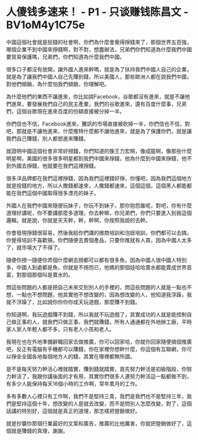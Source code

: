 # 人傻钱多速来！ - P1 - 只谈赚钱陈昌文 - BV1oM4y1C75e

中國這個社會就是撿錢的社會啊，你們為什麼會覺得掙錢來了，那個世界五百強，哪個企業不到中國來掙錢啊，對不對，想盡辦法，兄弟們你們知道為什麼我們中國要貿易保護嗎，兄弟們，你們知道為什麼我們中國。

很多口子都沒有放開，讓外國人進來幹嗎，就是為了扶持我們中國人自己的企業，就是為了讓我們中國人自己先賺到錢，所以美國人，那些歐洲人都在說我們中國，對他們傾銷，為什麼怕我們傾銷，你理解吧。

為什麼他們的東西不讓進來，你比如說Facebook，谷歌都沒有進來，就是不讓他們進來，要發展我們自己的民主產業，我們的谷歌進來，還有百度什麼事，兄弟們，這個谷歌現在進來百度的份額直接被分掉一半。

你們信也不信，Facebook進來，騰訊的市場直接被砍掉一半，你們信也不信，對吧，那就是不讓他進來，什麼推特什麼都不讓他進來，就是為了保護你們，就是讓我們自己賺錢，別人都想進來賺錢。

就證明中國這個社會非常好撈錢，你們知道的像王力宏啊，像成龍啊，像那些什麼明星啊，美國的很多很多明星都到我們中國來掙錢，他為什麼到中國來掙錢，他不到外國去掙錢，他就要在我們這裡掙錢。

很多洋品牌都在我們這裡掙錢，因為我們這裡錢好掙，你懂吧，因為我們這個地方就是撿錢的地方，所以人撒錢都速來，人撒錢都速來，這個這個，這個黑人都能都能在我們這個中國取得很多漂亮的妹子。

外國人在我們中國來隨便玩妹子，你玩不到妹子，那你抱怨誰呢，對吧，你有什麼道理好講呢，你不要講那麼多道理，你去幹嘛，你兄弟們，你們只要進入到我這個邏輯，就是說，你就是天天幹，幹，幹啊，你按照我說的去幹。

你會發現掙錢很容易，然後我給你們講的微商培訓和泡妞培訓，你們都可以去搞，你覺得培訓不喜歡搞，你們隨便去賣個產品，只要你推就有人買，因為中國人太多了，就市場大了不得了。

隨便你撈一隨便你弄個什麼網去撈都可以都有很多魚，因為中國人很中國人特別多，中國人到處都是魚，你就是不撈而已，他媽的那個娃哈哈賣水都能賣成世界首富，對那個那個叫是賣水的。

問這些問題的人都是把自己未來交到別人的手裡的，問這些問題的人就是一點也不想，一點也不想問題，他其實他不想改變的，因為想改變的人，他知道我浮躁，我就不浮躁了，比如說你你你你成天玩遊戲，那麼賺不到錢。

你知道啊，我玩遊戲賺不到錢，所以我就不玩遊戲了，其實成功的人就是能控制自己做正事的人，就我們只做正事，我們就賺錢，所有人通通都在外地辦工廠，平時家人家人年輕人都不多，只有老人小孩和老人。

我現在也在外地準備辭職回家去做推廣，你可以回家哈，你就你回家隨便搞個推廣吧，反正有電腦有手機都可以賺錢，你在家裡你想幹什麼，你這個有互聯網，你可以掙全全國各地每個地方人的錢，其實在哪裡都無所謂。

是不是每天努力幹活心裡就踏實，賺到錢就踏實，首先努力幹活是初級階段，你努力幹活了，我跟你講後面的才有用，其實你們很多人連努力幹活這一點都做不到，有多少人能保持每天16個小時的工作啊，常年累月的工作。

多有多數人心裡只有工作啊，我們不是堅持三貴，我們是我們也不是堅持三年，我們是堅持這個十年，想改變的人是就去改變，而不是問別人怎麼改變，對了，這個話講的特別好，這個就是真正的道理，那怎樣把營銷做好。

就是抄襲你那個行業最好的文案和廣告，推廣的比他厲害，你就把營銷做好了，這個就是賺錢的真理，謝謝。